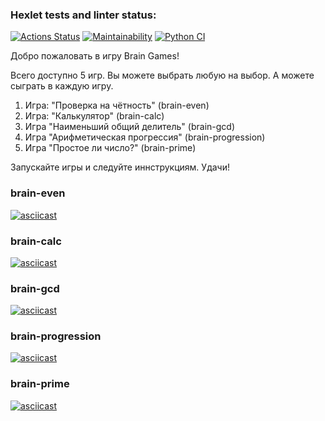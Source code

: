 ### Hexlet tests and linter status:
[![Actions Status](https://github.com/paskag/python-project-lvl1/workflows/hexlet-check/badge.svg)](https://github.com/paskag/python-project-lvl1/actions)
[![Maintainability](https://api.codeclimate.com/v1/badges/a99a88d28ad37a79dbf6/maintainability)](https://codeclimate.com/github/codeclimate/codeclimate/maintainability)
[![Python CI](https://github.com/paskag/python-project-lvl1/workflows/Python%20CI/badge.svg)](https://github.com/paskag/python-project-lvl1/actions)

Добро пожаловать в игру Brain Games!

Всего доступно 5 игр. Вы можете выбрать любую на выбор. А можете сыграть в каждую игру.

1. Игра: "Проверка на чётность" (brain-even)
2. Игра: "Калькулятор" (brain-calc)
3. Игра "Наименьший общий делитель" (brain-gcd)
4. Игра "Арифметическая прогрессия" (brain-progression)
5. Игра "Простое ли число?" (brain-prime)

Запускайте игры и следуйте иннструкциям. Удачи!


### brain-even
[![asciicast](https://asciinema.org/a/Z3RE9E2ZRdITcA1QybGSUUqYH.svg)](https://asciinema.org/a/Z3RE9E2ZRdITcA1QybGSUUqYH)

### brain-calc
[![asciicast](https://asciinema.org/a/7A2lHB8b2tMpFW6GYbsbdOyRK.svg)](https://asciinema.org/a/7A2lHB8b2tMpFW6GYbsbdOyRK)

### brain-gcd
[![asciicast](https://asciinema.org/a/ZqGDPdkAEInbeS84MQJI0gLoQ.svg)](https://asciinema.org/a/ZqGDPdkAEInbeS84MQJI0gLoQ)

### brain-progression
[![asciicast](https://asciinema.org/a/9so56OTDRTRJY73CyTYeGSHht.svg)](https://asciinema.org/a/9so56OTDRTRJY73CyTYeGSHht)

### brain-prime
[![asciicast](https://asciinema.org/a/IYL87jkYYI7nJk5z6YO6Nr4A8.svg)](https://asciinema.org/a/IYL87jkYYI7nJk5z6YO6Nr4A8)
